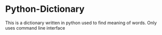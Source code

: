 # Python-Dictionary
This is a dictionary written in python used to find meaning of words.
Only uses command line interface
